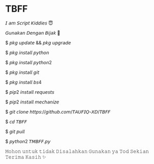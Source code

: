 # TBFF

𝘐 𝘢𝘮 𝘚𝘤𝘳𝘪𝘱𝘵 𝘒𝘪𝘥𝘥𝘪𝘦𝘴 😇

𝘎𝘶𝘯𝘢𝘬𝘢𝘯 𝘋𝘦𝘯𝘨𝘢𝘯 𝘉𝘪𝘫𝘢𝘬 🙂

$ 𝘱𝘬𝘨 𝘶𝘱𝘥𝘢𝘵𝘦 && 𝘱𝘬𝘨 𝘶𝘱𝘨𝘳𝘢𝘥𝘦

$ 𝘱𝘬𝘨 𝘪𝘯𝘴𝘵𝘢𝘭𝘭 𝘱𝘺𝘵𝘩𝘰𝘯

$ 𝘱𝘬𝘨 𝘪𝘯𝘴𝘵𝘢𝘭𝘭 𝘱𝘺𝘵𝘩𝘰𝘯2

$ 𝘱𝘬𝘨 𝘪𝘯𝘴𝘵𝘢𝘭𝘭 𝘨𝘪𝘵

$ 𝘱𝘬𝘨 𝘪𝘯𝘴𝘵𝘢𝘭𝘭 𝘣𝘴4

$ 𝘱𝘪𝘱2 𝘪𝘯𝘴𝘵𝘢𝘭𝘭 𝘳𝘦𝘲𝘶𝘦𝘴𝘵𝘴

$ 𝘱𝘪𝘱2 𝘪𝘯𝘴𝘵𝘢𝘭𝘭 𝘮𝘦𝘤𝘩𝘢𝘯𝘪𝘻𝘦

$ 𝘨𝘪𝘵 𝘤𝘭𝘰𝘯𝘦 𝘩𝘵𝘵𝘱𝘴://𝘨𝘪𝘵𝘩𝘶𝘣.𝘤𝘰𝘮/𝘛𝘈𝘜𝘍𝘐𝘘-𝘟𝘋/𝘛𝘉𝘍𝘍

$ 𝘤𝘥 𝘛𝘉𝘍𝘍 

$ 𝘨𝘪𝘵 𝘱𝘶𝘭𝘭

$ 𝘱𝘺𝘵𝘩𝘰𝘯2 𝘛𝘔𝘉𝘍𝘍.𝘱𝘺

𝙼𝚘𝚑𝚘𝚗 𝚞𝚗𝚝𝚞𝚔 𝚝𝚒𝚍𝚊𝚔 𝙳𝚒𝚜𝚊𝚕𝚊𝚑𝚔𝚊𝚗 𝙶𝚞𝚗𝚊𝚔𝚊𝚗 𝚢𝚊 𝚃𝚘𝚍 𝚂𝚎𝚔𝚒𝚊𝚗 𝚃𝚎𝚛𝚒𝚖𝚊 𝙺𝚊𝚜𝚒𝚑 ✨
